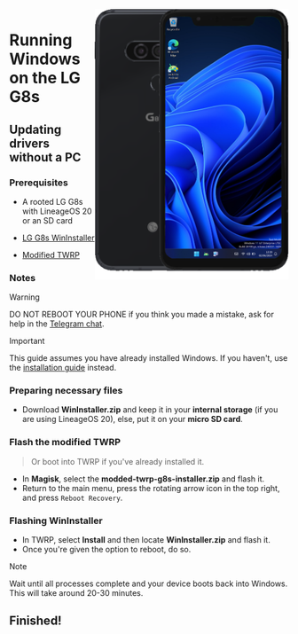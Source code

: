 <img align="right" src="https://github.com/n00b69/woa-betalm/blob/main/betalm.png" width="350" alt="Windows 11 running on betalm">

# Running Windows on the LG G8s

## Updating drivers without a PC

### Prerequisites
- A rooted LG G8s with LineageOS 20 or an SD card

- [LG G8s WinInstaller](https://github.com/n00b69/woa-betalm/releases/download/Files/BetalmWinInstaller.zip)

- [Modified TWRP](https://github.com/n00b69/woa-betalm/releases/download/Files/modded-twrp-g8s-installer.zip)

### Notes
> [!WARNING]  
> 
> DO NOT REBOOT YOUR PHONE if you think you made a mistake, ask for help in the [Telegram chat](https://t.me/woahelperchat).

> [!Important]
> This guide assumes you have already installed Windows. If you haven't, use the [installation guide](nopc.md) instead.

### Preparing necessary files
- Download **WinInstaller.zip** and keep it in your **internal storage** (if you are using LineageOS 20), else, put it on your **micro SD card**.

### Flash the modified TWRP
> Or boot into TWRP if you've already installed it.
- In **Magisk**, select the **modded-twrp-g8s-installer.zip** and flash it.
- Return to the main menu, press the rotating arrow icon in the top right, and press `Reboot Recovery`.

### Flashing WinInstaller
- In TWRP, select **Install** and then locate **WinInstaller.zip** and flash it.
- Once you're given the option to reboot, do so.
> [!Note]
> Wait until all processes complete and your device boots back into Windows. This will take around 20-30 minutes.

## Finished!
































